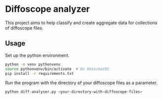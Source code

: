 # Diffoscope analyzer

This project aims to help classify and create aggregate data for collections of diffoscope files.

## Usage

Set up the python environment.

```bash
python -m venv pythonvenv
source pythonvenv/bin/activate  # On Unix/macOS
pip install -r requirements.txt
```

Run the program with the directory of your diffoscope files as a parameter.

```bash
python diff-analyser.py <your-directory-with-diffoscope-files>
```
